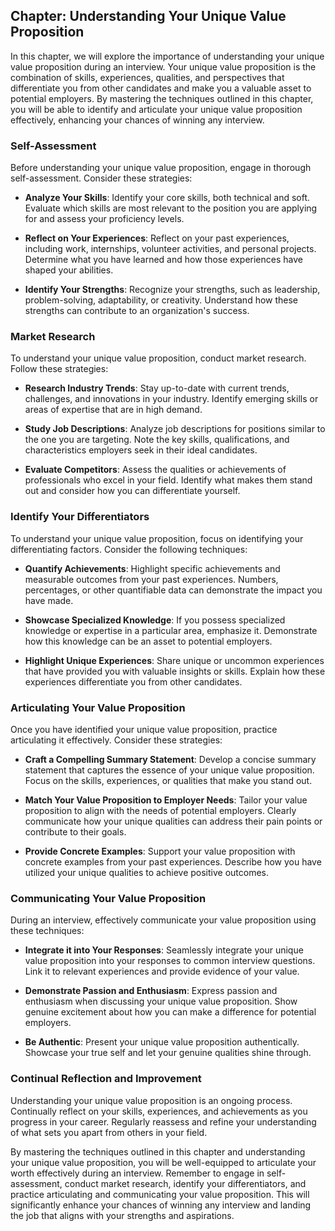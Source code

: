 Chapter: Understanding Your Unique Value Proposition
----------------------------------------------------

In this chapter, we will explore the importance of understanding your unique value proposition during an interview. Your unique value proposition is the combination of skills, experiences, qualities, and perspectives that differentiate you from other candidates and make you a valuable asset to potential employers. By mastering the techniques outlined in this chapter, you will be able to identify and articulate your unique value proposition effectively, enhancing your chances of winning any interview.

### Self-Assessment

Before understanding your unique value proposition, engage in thorough self-assessment. Consider these strategies:

* **Analyze Your Skills**: Identify your core skills, both technical and soft. Evaluate which skills are most relevant to the position you are applying for and assess your proficiency levels.

* **Reflect on Your Experiences**: Reflect on your past experiences, including work, internships, volunteer activities, and personal projects. Determine what you have learned and how those experiences have shaped your abilities.

* **Identify Your Strengths**: Recognize your strengths, such as leadership, problem-solving, adaptability, or creativity. Understand how these strengths can contribute to an organization's success.

### Market Research

To understand your unique value proposition, conduct market research. Follow these strategies:

* **Research Industry Trends**: Stay up-to-date with current trends, challenges, and innovations in your industry. Identify emerging skills or areas of expertise that are in high demand.

* **Study Job Descriptions**: Analyze job descriptions for positions similar to the one you are targeting. Note the key skills, qualifications, and characteristics employers seek in their ideal candidates.

* **Evaluate Competitors**: Assess the qualities or achievements of professionals who excel in your field. Identify what makes them stand out and consider how you can differentiate yourself.

### Identify Your Differentiators

To understand your unique value proposition, focus on identifying your differentiating factors. Consider the following techniques:

* **Quantify Achievements**: Highlight specific achievements and measurable outcomes from your past experiences. Numbers, percentages, or other quantifiable data can demonstrate the impact you have made.

* **Showcase Specialized Knowledge**: If you possess specialized knowledge or expertise in a particular area, emphasize it. Demonstrate how this knowledge can be an asset to potential employers.

* **Highlight Unique Experiences**: Share unique or uncommon experiences that have provided you with valuable insights or skills. Explain how these experiences differentiate you from other candidates.

### Articulating Your Value Proposition

Once you have identified your unique value proposition, practice articulating it effectively. Consider these strategies:

* **Craft a Compelling Summary Statement**: Develop a concise summary statement that captures the essence of your unique value proposition. Focus on the skills, experiences, or qualities that make you stand out.

* **Match Your Value Proposition to Employer Needs**: Tailor your value proposition to align with the needs of potential employers. Clearly communicate how your unique qualities can address their pain points or contribute to their goals.

* **Provide Concrete Examples**: Support your value proposition with concrete examples from your past experiences. Describe how you have utilized your unique qualities to achieve positive outcomes.

### Communicating Your Value Proposition

During an interview, effectively communicate your value proposition using these techniques:

* **Integrate it into Your Responses**: Seamlessly integrate your unique value proposition into your responses to common interview questions. Link it to relevant experiences and provide evidence of your value.

* **Demonstrate Passion and Enthusiasm**: Express passion and enthusiasm when discussing your unique value proposition. Show genuine excitement about how you can make a difference for potential employers.

* **Be Authentic**: Present your unique value proposition authentically. Showcase your true self and let your genuine qualities shine through.

### Continual Reflection and Improvement

Understanding your unique value proposition is an ongoing process. Continually reflect on your skills, experiences, and achievements as you progress in your career. Regularly reassess and refine your understanding of what sets you apart from others in your field.

By mastering the techniques outlined in this chapter and understanding your unique value proposition, you will be well-equipped to articulate your worth effectively during an interview. Remember to engage in self-assessment, conduct market research, identify your differentiators, and practice articulating and communicating your value proposition. This will significantly enhance your chances of winning any interview and landing the job that aligns with your strengths and aspirations.
